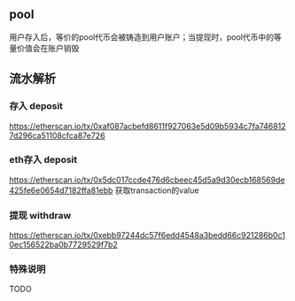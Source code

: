 ## pool
用户存入后，等价的pool代币会被铸造到用户账户；当提现时，pool代币中的等量价值会在账户销毁

## 流水解析

### 存入 deposit

https://etherscan.io/tx/0xaf087acbefd8611f927063e5d09b5934c7fa7468127d296ca51108cfca87e726

### eth存入 deposit
https://etherscan.io/tx/0x5dc017ccde476d6cbeec45d5a9d30ecb168569de425fe6e0654d7182ffa81ebb
获取transaction的value

### 提现 withdraw

https://etherscan.io/tx/0xebb97244dc57f6edd4548a3bedd66c921286b0c10ec156522ba0b7729529f7b2

### 特殊说明
TODO

